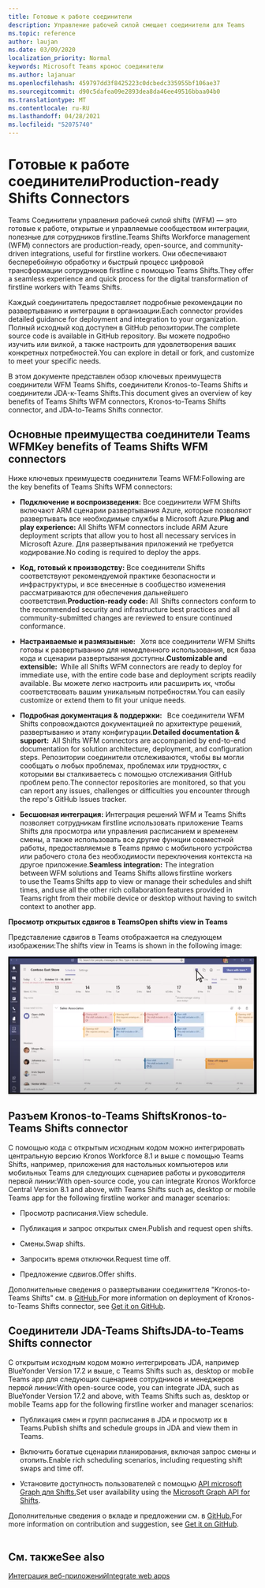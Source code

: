 ```yaml
---
title: Готовые к работе соединители
description: Управление рабочей силой смещает соединители для Teams
ms.topic: reference
author: laujan
ms.date: 03/09/2020
localization_priority: Normal
keywords: Microsoft Teams кронос соединители
ms.author: lajanuar
ms.openlocfilehash: 459797dd3f8425223c0dcbedc335955bf106ae37
ms.sourcegitcommit: d90c5dafea09e2893dea8da46ee49516bbaa04b0
ms.translationtype: MT
ms.contentlocale: ru-RU
ms.lasthandoff: 04/28/2021
ms.locfileid: "52075740"
---
```

# <a name="production-ready-shifts-connectors"></a><span data-ttu-id="5bde4-104">Готовые к работе соединители</span><span class="sxs-lookup"><span data-stu-id="5bde4-104">Production-ready Shifts Connectors</span></span>  

<span data-ttu-id="5bde4-105">Teams Соединители управления рабочей силой shifts (WFM) — это готовые к работе, открытые и управляемые сообществом интеграции, полезные для сотрудников firstline.</span><span class="sxs-lookup"><span data-stu-id="5bde4-105">Teams Shifts Workforce management (WFM) connectors are production-ready, open-source, and community-driven integrations, useful for firstline workers.</span></span> <span data-ttu-id="5bde4-106">Они обеспечивают бесперебойную обработку и быстрый процесс цифровой трансформации сотрудников firstline с помощью Teams Shifts.</span><span class="sxs-lookup"><span data-stu-id="5bde4-106">They offer a seamless experience and quick process for the digital transformation of firstline workers with Teams Shifts.</span></span> 

<span data-ttu-id="5bde4-107">Каждый соединитатель предоставляет подробные рекомендации по развертыванию и интеграции в организации.</span><span class="sxs-lookup"><span data-stu-id="5bde4-107">Each connector provides detailed guidance for deployment and integration to your organization.</span></span> <span data-ttu-id="5bde4-108">Полный исходный код доступен в GitHub репозитории.</span><span class="sxs-lookup"><span data-stu-id="5bde4-108">The complete source code is available in GitHub repository.</span></span> <span data-ttu-id="5bde4-109">Вы можете подробно изучить или вилкой, а также настроить для удовлетворения ваших конкретных потребностей.</span><span class="sxs-lookup"><span data-stu-id="5bde4-109">You can explore in detail or fork, and customize to meet your specific needs.</span></span>   

<span data-ttu-id="5bde4-110">В этом документе представлен обзор ключевых преимуществ соединители WFM Teams Shifts, соединители Kronos-to-Teams Shifts и соединители JDA-к-Teams Shifts.</span><span class="sxs-lookup"><span data-stu-id="5bde4-110">This document gives an overview of key benefits of Teams Shifts WFM connectors, Kronos-to-Teams Shifts connector, and JDA-to-Teams Shifts connector.</span></span>

## <a name="key-benefits-of-teams-shifts-wfm-connectors"></a><span data-ttu-id="5bde4-111">Основные преимущества соединители Teams WFM</span><span class="sxs-lookup"><span data-stu-id="5bde4-111">Key benefits of Teams Shifts WFM connectors</span></span>

<span data-ttu-id="5bde4-112">Ниже ключевых преимуществ соединители Teams WFM:</span><span class="sxs-lookup"><span data-stu-id="5bde4-112">Following are the key benefits of Teams Shifts WFM connectors:</span></span>

* <span data-ttu-id="5bde4-113">**Подключение и воспроизведения:** Все соединители WFM Shifts включают ARM сценарии развертывания Azure, которые позволяют развертывать все необходимые службы в Microsoft Azure.</span><span class="sxs-lookup"><span data-stu-id="5bde4-113">**Plug and play experience:** All Shifts WFM connectors include ARM Azure deployment scripts that allow you to host all necessary services in Microsoft Azure.</span></span> <span data-ttu-id="5bde4-114">Для развертывания приложений не требуется кодирование.</span><span class="sxs-lookup"><span data-stu-id="5bde4-114">No coding is required to deploy the apps.</span></span>

* <span data-ttu-id="5bde4-115">**Код, готовый к производству:** Все соединители Shifts соответствуют рекомендуемой практике безопасности и инфраструктуры, и все внесенные в сообщество изменения рассматриваются для обеспечения дальнейшего соответствия.</span><span class="sxs-lookup"><span data-stu-id="5bde4-115">**Production-ready code:** All  Shifts connectors conform to the recommended security and infrastructure best practices and all community-submitted changes are reviewed to ensure continued conformance.</span></span>

* <span data-ttu-id="5bde4-116">**Настраиваемые и размязывные:**   Хотя все соединители WFM Shifts готовы к развертыванию для немедленного использования, вся база кода и сценарии развертывания доступны.</span><span class="sxs-lookup"><span data-stu-id="5bde4-116">**Customizable and extensible:**  While all Shifts WFM connectors are ready to deploy for immediate use, with the entire code base and deployment scripts readily available.</span></span> <span data-ttu-id="5bde4-117">Вы можете легко настроить или расширить их, чтобы соответствовать вашим уникальным потребностям.</span><span class="sxs-lookup"><span data-stu-id="5bde4-117">You can easily customize or extend them to fit your unique needs.</span></span>

* <span data-ttu-id="5bde4-118">**Подробная документация & поддержки:**   Все соединители WFM Shifts сопровождаются документацией по архитектуре решений, развертыванию и этапу конфигурации.</span><span class="sxs-lookup"><span data-stu-id="5bde4-118">**Detailed documentation & support:**  All Shifts WFM connectors are accompanied by end-to-end documentation for solution architecture, deployment, and configuration steps.</span></span> <span data-ttu-id="5bde4-119">Репозитории соединители отслеживаются, чтобы вы могли сообщать о любых проблемах, проблемах или трудностях, с которыми вы сталкиваетесь с помощью отслеживания GitHub проблем репо.</span><span class="sxs-lookup"><span data-stu-id="5bde4-119">The connector repositories are monitored, so that you can report any issues, challenges or difficulties you encounter through the repo's GitHub Issues tracker.</span></span>

* <span data-ttu-id="5bde4-120">**Бесшовная интеграция:** Интеграция решений WFM и Teams Shifts позволяет сотрудникам firstline использовать приложение Teams Shifts для просмотра или управления расписанием и временем смены, а также использовать все другие функции совместной работы, предоставляемые в Teams прямо с мобильного устройства или рабочего стола без необходимости переключения контекста на другое приложение.</span><span class="sxs-lookup"><span data-stu-id="5bde4-120">**Seamless integration:** The integration between WFM solutions and Teams Shifts allows firstline workers to use the Teams Shifts app to view or manage their schedules and shift times, and use all the other rich collaboration features provided in Teams right from their mobile device or desktop without having to switch context to another app.</span></span>  

<span data-ttu-id="5bde4-121">**Просмотр открытых сдвигов в Teams**</span><span class="sxs-lookup"><span data-stu-id="5bde4-121">**Open shifts view in Teams**</span></span> 

<span data-ttu-id="5bde4-122">Представление сдвигов в Teams отображается на следующем изображении:</span><span class="sxs-lookup"><span data-stu-id="5bde4-122">The shifts view in Teams is shown in the following image:</span></span> 

![Открытые сдвиги в Teams](../assets/images/teams-open-shifts-view.png)

## <a name="kronos-to-teams-shifts-connector"></a><span data-ttu-id="5bde4-124">Разъем Kronos-to-Teams Shifts</span><span class="sxs-lookup"><span data-stu-id="5bde4-124">Kronos-to-Teams Shifts connector</span></span>

<span data-ttu-id="5bde4-125">С помощью кода с открытым исходным кодом можно интегрировать центральную версию Kronos Workforce 8.1 и выше с помощью Teams Shifts, например, приложения для настольных компьютеров или мобильных Teams для следующих сценариев работы и руководителя первой линии:</span><span class="sxs-lookup"><span data-stu-id="5bde4-125">With open-source code, you can integrate Kronos Workforce Central Version 8.1 and above, with Teams Shifts such as, desktop or mobile Teams app for the following firstline worker and manager scenarios:</span></span>

* <span data-ttu-id="5bde4-126">Просмотр расписания.</span><span class="sxs-lookup"><span data-stu-id="5bde4-126">View schedule.</span></span>

* <span data-ttu-id="5bde4-127">Публикация и запрос открытых смен.</span><span class="sxs-lookup"><span data-stu-id="5bde4-127">Publish and request open shifts.</span></span>

* <span data-ttu-id="5bde4-128">Смены.</span><span class="sxs-lookup"><span data-stu-id="5bde4-128">Swap shifts.</span></span>

* <span data-ttu-id="5bde4-129">Запросить время отключки.</span><span class="sxs-lookup"><span data-stu-id="5bde4-129">Request time off.</span></span>

* <span data-ttu-id="5bde4-130">Предложение сдвигов.</span><span class="sxs-lookup"><span data-stu-id="5bde4-130">Offer shifts.</span></span>

<span data-ttu-id="5bde4-131">Дополнительные сведения о развертывании соединиттеля "Kronos-to-Teams Shifts" см. в [GitHub.](https://aka.ms/KronosShiftsConnector)</span><span class="sxs-lookup"><span data-stu-id="5bde4-131">For more information on deployment of Kronos-to-Teams Shifts connector, see [Get it on GitHub](https://aka.ms/KronosShiftsConnector).</span></span>

## <a name="jda-to-teams-shifts-connector"></a><span data-ttu-id="5bde4-132">Соединители JDA-Teams Shifts</span><span class="sxs-lookup"><span data-stu-id="5bde4-132">JDA-to-Teams Shifts connector</span></span>

<span data-ttu-id="5bde4-133">С открытым исходным кодом можно интегрировать JDA, например BlueYonder Version 17.2 и выше, с Teams Shifts such as, desktop or mobile Teams app для следующих сценариев сотрудников и менеджеров первой линии:</span><span class="sxs-lookup"><span data-stu-id="5bde4-133">With open-source code, you can integrate JDA, such as BlueYonder Version 17.2 and above, with Teams Shifts  such as, desktop or mobile Teams app for the following firstline worker and manager scenarios:</span></span>

* <span data-ttu-id="5bde4-134">Публикация смен и групп расписания в JDA и просмотр их в Teams.</span><span class="sxs-lookup"><span data-stu-id="5bde4-134">Publish shifts and schedule groups in JDA and view them in Teams.</span></span>

* <span data-ttu-id="5bde4-135">Включить богатые сценарии планирования, включая запрос смены и отопить.</span><span class="sxs-lookup"><span data-stu-id="5bde4-135">Enable rich scheduling scenarios, including requesting shift swaps and time off.</span></span>

* <span data-ttu-id="5bde4-136">Установите доступность пользователей с помощью [API microsoft Graph для Shifts.](/graph/api/resources/shift?view=graph-rest-beta&preserve-view=true)</span><span class="sxs-lookup"><span data-stu-id="5bde4-136">Set user availability using the [Microsoft Graph API for Shifts](/graph/api/resources/shift?view=graph-rest-beta&preserve-view=true).</span></span>

<span data-ttu-id="5bde4-137">Дополнительные сведения о вкладе и предложении см. в [GitHub.](https://aka.ms/JDAShiftsConnector)</span><span class="sxs-lookup"><span data-stu-id="5bde4-137">For more information on contribution and suggestion, see [Get it on GitHub](https://aka.ms/JDAShiftsConnector).</span></span></br></br>

## <a name="see-also"></a><span data-ttu-id="5bde4-138">См. также</span><span class="sxs-lookup"><span data-stu-id="5bde4-138">See also</span></span>

[<span data-ttu-id="5bde4-139">Интеграция веб-приложений</span><span class="sxs-lookup"><span data-stu-id="5bde4-139">Integrate web apps</span></span>](~/samples/integrate-web-apps-overview.md)
